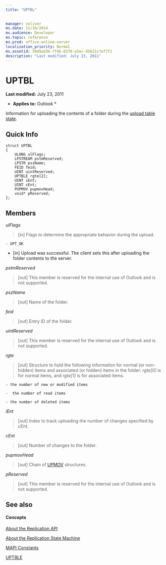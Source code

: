 ```yaml
---
title: "UPTBL"
 
 
manager: soliver
ms.date: 11/16/2014
ms.audience: Developer
ms.topic: reference
ms.prod: office-online-server
localization_priority: Normal
ms.assetid: 39d9ad3b-ff4b-8378-a3ac-d5621c7ef7f1
description: "Last modified: July 23, 2011"
---
```


# UPTBL

 **Last modified:** July 23, 2011 
  
 * **Applies to:** Outlook * 
  
Information for uploading the contents of a folder during the [upload table state](upload-table-state.md).
  
## Quick Info

```
struct UPTBL 
{ 
    ULONG ulFlags; 
    LPSTREAM pstmReserved; 
    LPSTR pszName; 
    FEID feid; 
    UINT uintReserved; 
    UPTBLE rgte[2]; 
    UINT iEnt; 
    UINT cEnt; 
    PUPMOV pupmovHead; 
    void* pReserved; 
};
```

## Members

 _ulFlags_
  
> [in] Flags to determine the appropriate behavior during the upload.
    
    - UPT_OK
    
  - [in] Upload was successful. The client sets this after uploading the folder contents to the server.
    
 _pstmReserved_
  
> [out] This member is reserved for the internal use of Outlook and is not supported. 
    
 _pszName_
  
> [out] Name of the folder.
    
 _feid_
  
> [out] Entry ID of the folder.
    
 _uintReserved_
  
> [out] This member is reserved for the internal use of Outlook and is not supported. 
    
 _rgte_
  
> [out] Structure to hold the following information for normal (or non-hidden) items and associated (or hidden) items in the folder:  _rgte[0]_ is for normal items, and  _rgte[1]_ is for associated items. 
    
    - the number of new or modified items
    
    -  the number of read items 
    
    - the number of deleted items
    
 _iEnt_
  
> [out] Index to track uploading the number of changes specified by  _cEnt_.
    
 _cEnt_
  
> [out] Number of changes to the folder.
    
 _pupmovHead_
  
> [out] Chain of [UPMOV](upmov.md) structures. 
    
 _pReserved_
  
> [out] This member is reserved for the internal use of Outlook and is not supported.
    
## See also

#### Concepts

[About the Replication API](about-the-replication-api.md)
  
[About the Replication State Machine](about-the-replication-state-machine.md)
  
[MAPI Constants](mapi-constants.md)
  
[UPTBLE](uptble.md)

